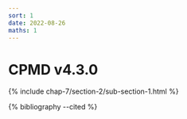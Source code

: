 ```yaml
---
sort: 1
date: 2022-08-26
maths: 1
---
```


# CPMD v4.3.0

{% include chap-7/section-2/sub-section-1.html %}

{% bibliography --cited %}

